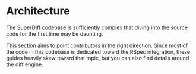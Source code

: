 # Architecture

The SuperDiff codebase is sufficiently complex
that diving into the source code for the first time may be daunting.

This section aims to point contributors in the right direction.
Since most of the code in this codebase is dedicated toward the RSpec integration,
these guides heavily skew toward that topic,
but you can also find details around the diff engine.
